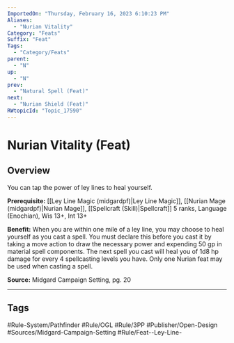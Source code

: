 ```yaml
---
ImportedOn: "Thursday, February 16, 2023 6:10:23 PM"
Aliases:
  - "Nurian Vitality"
Category: "Feats"
Suffix: "Feat"
Tags:
  - "Category/Feats"
parent:
  - "N"
up:
  - "N"
prev:
  - "Natural Spell (Feat)"
next:
  - "Nurian Shield (Feat)"
RWtopicId: "Topic_17590"
---
```

# Nurian Vitality (Feat)
## Overview
You can tap the power of ley lines to heal yourself.

**Prerequisite:** [[Ley Line Magic (midgardpf)|Ley Line Magic]], [[Nurian Mage (midgardpf)|Nurian Mage]], [[Spellcraft (Skill)|Spellcraft]] 5 ranks, Language (Enochian), Wis 13+, Int 13+

**Benefit:** When you are within one mile of a ley line, you may choose to heal yourself as you cast a spell. You must declare this before you cast it by taking a move action to draw the necessary power and expending 50 gp in material spell components. The next spell you cast will heal you of 1d8 hp damage for every 4 spellcasting levels you have.  Only one Nurian feat may be used when casting a spell.

**Source:** Midgard Campaign Setting, pg. 20


---
## Tags
#Rule-System/Pathfinder #Rule/OGL #Rule/3PP #Publisher/Open-Design #Sources/Midgard-Campaign-Setting #Rule/Feat--Ley-Line-

